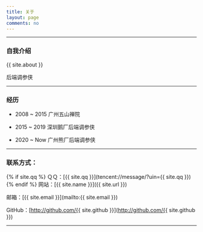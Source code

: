 ```yaml
---
title: 关于
layout: page
comments: no
---
```


---

### 自我介绍

{{ site.about }}

后端调参侠

---

### 经历

* 2008 ~ 2015   广州五山禅院

* 2015 ~ 2019   深圳鹅厂后端调参侠

* 2020 ~ Now    广州熊厂后端调参侠

----

### 联系方式：

{% if site.qq %}
ＱＱ：[{{ site.qq }}](tencent://message/?uin={{ site.qq }})
{% endif %}
网站：[{{ site.name }}]({{ site.url }})

邮箱：[{{ site.email }}](mailto:{{ site.email }})

GitHub：[http://github.com/{{ site.github }}](http://github.com/{{ site.github }})

----
